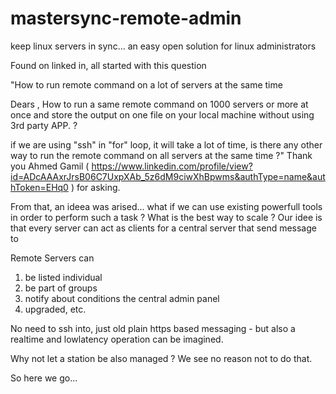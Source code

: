 # mastersync-remote-admin
keep linux servers in sync... an easy open solution for linux administrators

Found on linked in, all started with this question

"How to run remote command on a lot of servers at the same time

Dears , How to run a same remote command on 1000 servers or more at once and store the output on one file on your local machine without using 3rd party APP. ?

if we are using "ssh" in "for" loop, it will take a lot of time, is there any other way to run the remote command on all servers at the same time ?"
Thank you Ahmed Gamil ( https://www.linkedin.com/profile/view?id=ADcAAAxrJrsB06C7UxpXAb_5z6dM9ciwXhBpwms&authType=name&authToken=EHq0 ) for asking.

From that, an ideea was arised... what if we can use existing powerfull tools in order to perform such a task ?
What is the best way to scale ?
Our idee is that every server can act as clients for a central server that send message to 

Remote Servers can 

1. be listed individual
2. be part of groups
3. notify about conditions the central admin panel
4. upgraded, etc.

No need to ssh into, just old plain https based messaging - but also a realtime and lowlatency operation can be imagined.

Why not let a station be also managed ? We see no reason not to do that.

So here we go...
